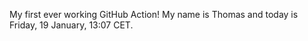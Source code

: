 My first ever working GitHub Action!
My name is Thomas and today is Friday, 19 January, 13:07 CET. 
